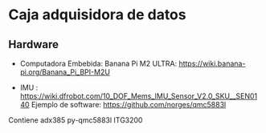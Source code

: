 
Caja adquisidora de datos
==========================



Hardware
--------

- Computadora Embebida: Banana Pi M2 ULTRA:
https://wiki.banana-pi.org/Banana_Pi_BPI-M2U





- IMU : https://wiki.dfrobot.com/10_DOF_Mems_IMU_Sensor_V2.0_SKU__SEN0140
Ejemplo de software: https://github.com/norges/qmc5883l

Contiene
adx385
py-qmc5883l
ITG3200
